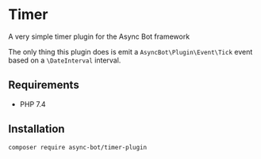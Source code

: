 # Timer

A very simple timer plugin for the Async Bot framework

The only thing this plugin does is emit a `AsyncBot\Plugin\Event\Tick` event based on a `\DateInterval` interval.

## Requirements

- PHP 7.4

## Installation

```bash
composer require async-bot/timer-plugin
```
